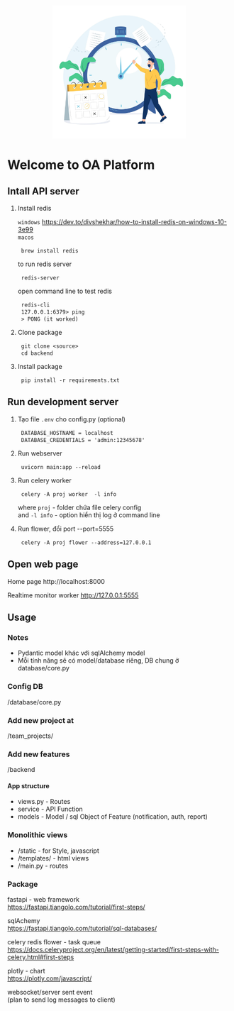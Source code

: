 <p align="center">
  <a href="#" target="_blank" rel="noopener noreferrer">
    <img src="/backend/storage/assets/image/task.jpg" width="300">
  </a>
</p>
<!-- ![image info](./backend/storage/assets/image/task.jpg) -->

# Welcome to OA Platform

## Intall API server

1. Install redis

    `windows` https://dev.to/divshekhar/how-to-install-redis-on-windows-10-3e99  
    `macos`

        brew install redis 
    
    to run redis server
        
        redis-server

    open command line to test redis 

        redis-cli  
        127.0.0.1:6379> ping  
        > PONG (it worked)  

2. Clone package 

        git clone <source>   
        cd backend

3. Install package

        pip install -r requirements.txt

## Run development server

1. Tạo file `.env` cho config.py  (optional)

        DATABASE_HOSTNAME = localhost  
        DATABASE_CREDENTIALS = 'admin:12345678'  

2. Run webserver

        uvicorn main:app --reload

3. Run celery worker 

        celery -A proj worker  -l info  

    where `proj` - folder chứa file celery config  
    and `-l info` - option hiển thị log ở command line    

4. Run flower, đổi port --port=5555

        celery -A proj flower --address=127.0.0.1  

## Open web page
Home page
http://localhost:8000

Realtime monitor worker
http://127.0.0.1:5555

## Usage

### Notes
- Pydantic model khác với sqlAlchemy model  
- Mỗi tính năng sẽ có model/database riêng, DB chung ở database/core.py   

### Config DB 
/database/core.py

### Add new project at
/team_projects/

### Add new features
/backend

#### App structure
- views.py - Routes  
- service - API Function  
- models -  Model / sql Object of Feature (notification, auth, report)  

### Monolithic views
- /static - for Style, javascript  
- /templates/ - html views  
- /main.py - routes  

### Package
fastapi - web framework  
https://fastapi.tiangolo.com/tutorial/first-steps/  

sqlAchemy  
https://fastapi.tiangolo.com/tutorial/sql-databases/  

celery redis flower - task queue  
https://docs.celeryproject.org/en/latest/getting-started/first-steps-with-celery.html#first-steps  

plotly - chart  
https://plotly.com/javascript/  

websocket/server sent event   
(plan to send log messages to client)  
